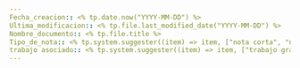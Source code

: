 ```yaml
---
Fecha_creacion:: <% tp.date.now("YYYY-MM-DD") %>
Ultima_modificacion:: <% tp.file.last_modified_date("YYYY-MM-DD") %>
Nombre_documento:: <% tp.file.title %>
Tipo_de_nota:: <% tp.system.suggester((item) => item, ["nota corta", "nota larga","nota de extensión"]) %> 
trabajo asociado:: <% tp.system.suggester((item) => item, ["trabajo grado", "pregrado","personal","semillero"]) %>
---
```




